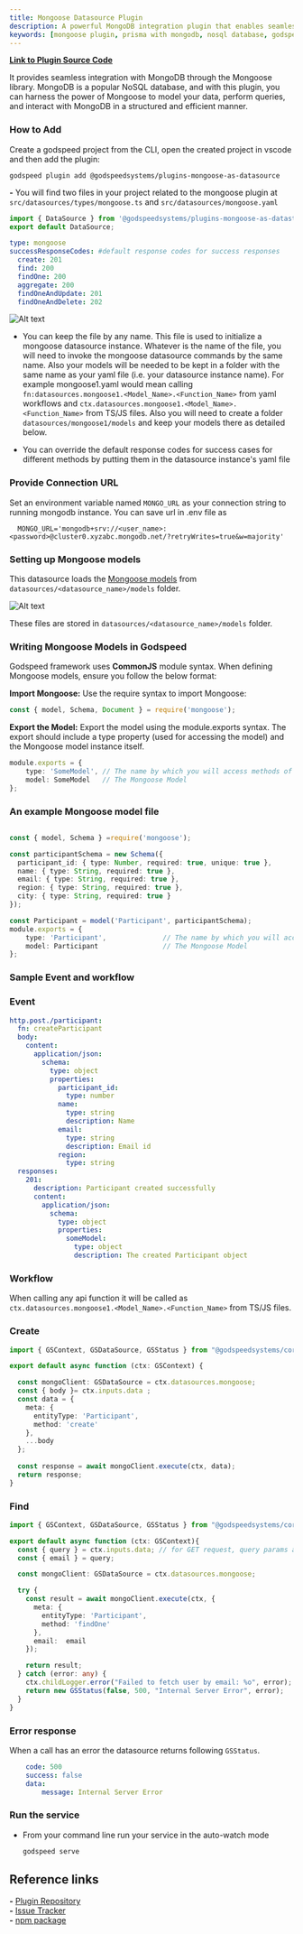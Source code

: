```yaml
---
title: Mongoose Datasource Plugin
description: A powerful MongoDB integration plugin that enables seamless database operations through Mongoose ODM in Godspeed applications. Features include data modeling, CRUD operations and efficient query handling with MongoDB.
keywords: [mongoose plugin, prisma with mongodb, nosql database, godspeed datasource plugin, mongoose integration]
---
```


**[Link to Plugin Source Code](https://github.com/godspeedsystems/gs-plugins/tree/main/plugins/mongoose-as-datasource)**  

It provides seamless integration with MongoDB through the Mongoose library. MongoDB is a popular NoSQL database, and with this plugin, you can harness the power of Mongoose to model your data, perform queries, and interact with MongoDB in a structured and efficient manner.

### How to Add 
Create a godspeed project from the CLI, open the created project in vscode and then add the plugin:

```
godspeed plugin add @godspeedsystems/plugins-mongoose-as-datasource 
```

**-** You will find two files in your project related to the mongoose plugin at `src/datasources/types/mongoose.ts` and `src/datasources/mongoose.yaml`

```typescript title=src/datasources/types/mongoose.ts
import { DataSource } from '@godspeedsystems/plugins-mongoose-as-datastore';
export default DataSource;
```

```yaml title=src/datasources/mongoose.yaml
type: mongoose
successResponseCodes: #default response codes for success responses
  create: 201
  find: 200
  findOne: 200
  aggregate: 200
  findOneAndUpdate: 201
  findOneAndDelete: 202
```
  ![Alt text](../../../../static/img/mongoose_folder_structure.png)
- You can keep the file by any name. This file is used to initialize a mongoose datasource instance. Whatever is the name of the file, you will need to invoke
the mongoose datasource commands by the same name. Also your models will be needed to be kept in a folder with the same name as your yaml file (i.e. your datasource instance name). For example mongoose1.yaml would mean
calling `fn:datasources.mongoose1.<Model_Name>.<Function_Name>` from yaml workflows and 
`ctx.datasources.mongoose1.<Model_Name>.<Function_Name>` from TS/JS files. Also you will need to create a folder `datasources/mongoose1/models` and keep your models there as detailed below.

- You can override the default response codes for success cases for different methods by putting them in the datasource instance's yaml file

### Provide Connection URL

Set an environment variable named `MONGO_URL` as your connection string to running mongodb instance.
You can save url in .env file as
  
  ```
    MONGO_URL='mongodb+srv://<user_name>:<password>@cluster0.xyzabc.mongodb.net/?retryWrites=true&w=majority'
  ```

### Setting up Mongoose models
This datasource loads the [Mongoose models](https://mongoosejs.com/docs/models.html) from `datasources/<datasource_name>/models` folder.

![Alt text](../../../../static/img/mongoose_folder_structure.png)

 
These files are stored in `datasources/<datasource_name>/models` folder.

### Writing Mongoose Models in Godspeed

Godspeed framework uses **CommonJS** module syntax. When defining Mongoose models, ensure you follow the below format:

**Import Mongoose:** Use the require syntax to import Mongoose:
```ts
const { model, Schema, Document } = require('mongoose');
```

**Export the Model:**
 Export the model using the module.exports syntax. The export should include a type property (used for accessing the model) and the Mongoose model instance itself.
```ts
module.exports = {
    type: 'SomeModel', // The name by which you will access methods of this collection/model
    model: SomeModel   // The Mongoose Model
};
```

### An example Mongoose model file

```typescript title=datasources/<datasource_name>/models/Participant.ts

const { model, Schema } =require('mongoose');

const participantSchema = new Schema({
  participant_id: { type: Number, required: true, unique: true },
  name: { type: String, required: true },
  email: { type: String, required: true },
  region: { type: String, required: true },
  city: { type: String, required: true }
});

const Participant = model('Participant', participantSchema);
module.exports = {
    type: 'Participant',              // The name by which you will access methods of this collection/model
    model: Participant                // The Mongoose Model
};

```

### Sample Event and workflow
<!-- 
**1. ** Only the first arg of the function as accepted by the API.
  ```yaml
    id: mongoose_workflow
    tasks:
      - id: first_task
        fn: datasource.mongoose.SomeModel.findOne
        args: {"name": "mastersilv3r"} #Fun fact: YAML acceptes JSON as well. 
  ```
**2. ** Most Mongoose functions accept multiple args. To pass all args to an API call, send an array of the acceptable args. This array is spread and passed to the API call
  ```yaml
    id: helloworld2_workflow
    tasks:
      - id: helloworld2_workflow_first_task
        fn: datasource.mongoose.SomeModel.findOne
        args: #as an array
          - name: mastersilv3r #search clause: First argument
          - 'name age' #The projection: second argument
          - {} # Options: the third argument
  ``` -->
### Event
```yaml title=events/createParticipant.yaml
http.post./participant:
  fn: createParticipant
  body:
    content:
      application/json:
        schema:
          type: object
          properties:
            participant_id:
              type: number
            name:
              type: string
              description: Name
            email:
              type: string
              description: Email id
            region:
              type: string
  responses:
    201:
      description: Participant created successfully
      content:
        application/json:
          schema:
            type: object
            properties:
              someModel:
                type: object
                description: The created Participant object
```
### Workflow
When calling any api function it will be called as `ctx.datasources.mongoose1.<Model_Name>.<Function_Name>` from TS/JS files.

### Create
```ts title=createParticipant.ts
import { GSContext, GSDataSource, GSStatus } from "@godspeedsystems/core";

export default async function (ctx: GSContext) {

  const mongoClient: GSDataSource = ctx.datasources.mongoose;
  const { body }= ctx.inputs.data ;
  const data = { 
    meta: {
      entityType: 'Participant', 
      method: 'create'
    },
    ...body
  };
  
  const response = await mongoClient.execute(ctx, data);
  return response;
}
```

### Find
```ts title=getParticipant.ts
import { GSContext, GSDataSource, GSStatus } from "@godspeedsystems/core";

export default async function (ctx: GSContext){
  const { query } = ctx.inputs.data; // for GET request, query params are here
  const { email } = query;

  const mongoClient: GSDataSource = ctx.datasources.mongoose;

  try {
    const result = await mongoClient.execute(ctx, {
      meta: {
        entityType: 'Participant',
        method: 'findOne'
      },
      email:  email 
    });

    return result;
  } catch (error: any) {
    ctx.childLogger.error("Failed to fetch user by email: %o", error);
    return new GSStatus(false, 500, "Internal Server Error", error);
  }
}
```

### Error response
When a call has an error the datasource returns following `GSStatus`.
```yaml
    code: 500
    success: false
    data: 
        message: Internal Server Error
```

### Run the service
- From your command line run your service in the auto-watch mode
  ```bash
  godspeed serve
  ```

## Reference links
**-** [Plugin Repository](https://github.com/godspeedsystems/gs-plugins/tree/main/plugins/mongoose-as-datasource)   
**-** [Issue Tracker](https://github.com/godspeedsystems/gs-plugins/issues)      
**-** [npm package](https://www.npmjs.com/package/@godspeedsystems/plugins-mongoose-as-datasource)

